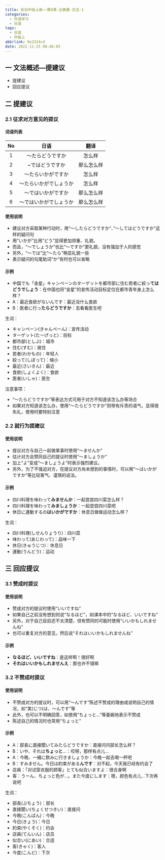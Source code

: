 ```yaml
---
title: 标日中级上册——第8课-企画書-文法-1
categories:
  - 外语学习
  - 日语
tags:
  - 日语
  - 中级上
abbrlink: 9e2324cd
date: 2022-11-25 08:46:03
---
```

## 一 文法概述—提建议

* 提建议
* 回应提议

<!--more-->

## 二 提建议

### 2.1 征求对方意见的提议

#### 词语列表

|  No  |          日语          |    翻译    |
| :--: | :--------------------: | :--------: |
|  1   |    ～たらどうですか    |   怎么样   |
|  2   |    ~ではどうですか     | 那么怎么样 |
|  3   |   ～たらいかがですか   |   怎么样   |
|  4   | ～たらいかがでしょうか |   怎么样   |
|  5   |   ～ではいかがですか   | 那么怎么样 |
|  6   | ～ではいかがでしょうか | 那么怎么样 |

#### 使用说明

* 建议对方采取某种行动时，用“～したらどうですか”、”～してはどうですか”这样的疑问句
* 用“いかが”比用“どう”显得更加郑重、礼貌。
* 而且，“～でしょうか”也比”～ですか“更礼貌，没有强加于人的感觉
* 另外，“～では”比“～たら”稍显礼貌一些
* 表示疑问的句尾助词“か”有时也可以省略

#### 示例

* 中国でも「金星」キャンペーンのターゲットを都市部に住む若者に絞っ**てはどうでしょう**：在中国也将“金星”的宣传活动目标定位在都市青年身上怎么样？
* A：最近食欲がないんです：最近没什么食欲
* B：医者に行っ**たらどうですか**：去看看医生吧

生词：

* キャンペーン(きゃんぺーん)：宣传活动
* ターゲット(たーげっと)：目标
* 都市部(としぶ)：城市
* 住む(すむ)：居住
* 若者(わかもの)：年轻人
* 絞って(しぼって)：缩小
* 最近(さいきん)：最近
* 食欲(しょくよく)：食欲
* 医者(いしゃ)：医生

注意事项：

* “～たらどうですか”等表达方式可用于对方不知道该怎么办等场合
* 如果对方知道该怎么办，使用“～たらどうですか”则带有斥责的语气，显得很失礼，使用时要特别注意

### 2.2 就行为提建议

#### 使用说明

* 提议对方与自己一起做某事时使用“～ませんか”
* 估计对方会赞同自己的提议时使用“～ましょうか”
* 加上“よ”变成“～ましょうよ”时表示强烈建议。
* 另外，为了不强迫对方，在提议对方尚未想到的事情时，可以用“～はいかがですか”等比较客气、谨慎的说法。

#### 示例

* 四川料理を味わって**みませんか**：一起尝尝四川菜怎么样？
* 四川料理を味わって**みましょうか**：一起尝尝四川菜吧
* 休日に運動するの**はいかがですか**：休息日做做运动怎么样？

生词：

* 四川料理(しせんりょうり)：四川菜
* 味わって(あじわって)：品味一下
* 休日(きゅうじつ)：休息日
* 運動(うんどう)：运动

## 三 回应提议

### 3.1 赞成时提议

#### 使用说明

* 赞成对方的提议时使用“いいですね”
* 如果自己之前没有想到则说“なるほど”，如课本中的“なるほど、いいですね”
* 另外，对于自己目前还不太清楚，但有赞同的可能时使用“いいかもしれませんね”
* 也可以重复对方的意见，然后说“それはいいかもしれませんね”

#### 示例

* **なるほど、いいですね**：是这样啊！很好啊
* **それはいいかもしれませんえ**：那也许不错嘛

### 3.2 不赞成时提议

#### 使用说明

* 不赞成对方的提议时，可以用“～んです”陈述不赞成的理由或说明自己的情况，如“実(じつ)は、～んです”等
* 此外，也可以不明确回答，如使用“ちょっと…”等委婉地表示不赞成
* 陈述自己的情况时也常用“ちょっと”

#### 示例

* A：部長に直接聞いてみたらどうですか：直接问问部长怎么样？
* B：いや、それは**ちょっと**…：哎呀，那样有点儿...
* A：今晩、一緒に飲みに行きましょうか：今晚一起去喝一杯吧
* B：すみません。今日は約束がある**んです**：对不起，今天我已经有约会了
* 店員：「对试穿衣服的顾客」とても似合いますよ：很合身啊
* 客：うーん、ちょっと色が…。また今度にします：嗯，颜色有点儿...下次再说吧

生词：

* 部長(ぶちょう)：部长
* 直接聞い(ちょくせつきい)：直接问
* 今晩(こんばん)：今晩
* 今日(きょう)：今日
* 約束(やくそく)：约会
* 店員(てんいん)：店员
* 似合い(にあい)：合适
* 客(きゃく)：客人
* 今度(こんど)：下次

